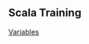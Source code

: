 ## Scala Training

[Variables](https://github.com/NicJC/Hello-Scala/blob/master/src/main/scala/Variables/Variables.scala)

